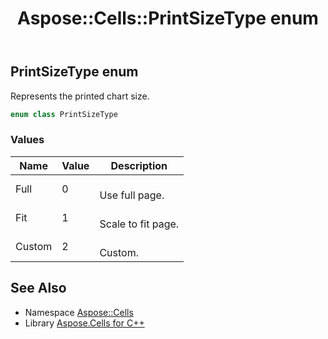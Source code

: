 ﻿---
title: Aspose::Cells::PrintSizeType enum
linktitle: PrintSizeType
second_title: Aspose.Cells for C++ API Reference
description: 'Aspose::Cells::PrintSizeType enum. Represents the printed chart size in C++.'
type: docs
weight: 24000
url: /cpp/aspose.cells/printsizetype/
---
## PrintSizeType enum


Represents the printed chart size.

```cpp
enum class PrintSizeType
```

### Values

| Name | Value | Description |
| --- | --- | --- |
| Full | 0 | <br>Use full page. |
| Fit | 1 | <br>Scale to fit page. |
| Custom | 2 | <br>Custom. |

## See Also

* Namespace [Aspose::Cells](../)
* Library [Aspose.Cells for C++](../../)

